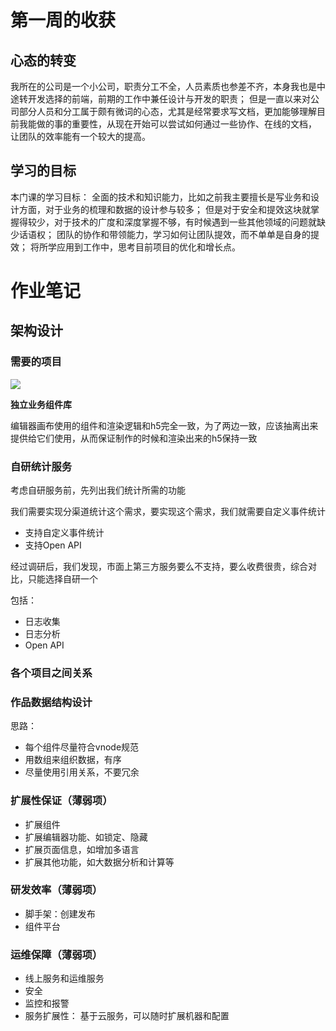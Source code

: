 # 第一周的收获

## 心态的转变

我所在的公司是一个小公司，职责分工不全，人员素质也参差不齐，本身我也是中途转开发选择的前端，前期的工作中兼任设计与开发的职责；
但是一直以来对公司部分人员和分工属于颇有微词的心态，尤其是经常要求写文档，更加能够理解目前我能做的事的重要性，从现在开始可以尝试如何通过一些协作、在线的文档，
让团队的效率能有一个较大的提高。

## 学习的目标

本门课的学习目标：
全面的技术和知识能力，比如之前我主要擅长是写业务和设计方面，对于业务的梳理和数据的设计参与较多；
但是对于安全和提效这块就掌握得较少，对于技术的广度和深度掌握不够，有时候遇到一些其他领域的问题就缺少话语权；
团队的协作和带领能力，学习如何让团队提效，而不单单是自身的提效；
将所学应用到工作中，思考目前项目的优化和增长点。



# 作业笔记

## 架构设计
### 需要的项目
![](http://imooc-lego-homework.oss-cn-hangzhou.aliyuncs.com/docs/pages/%E7%82%B9%E7%82%B9/images/2.png)

**独立业务组件库**

编辑器画布使用的组件和渲染逻辑和h5完全一致，为了两边一致，应该抽离出来提供给它们使用，从而保证制作的时候和渲染出来的h5保持一致

### 自研统计服务
考虑自研服务前，先列出我们统计所需的功能

我们需要实现分渠道统计这个需求，要实现这个需求，我们就需要自定义事件统计

- 支持自定义事件统计
- 支持Open API

经过调研后，我们发现，市面上第三方服务要么不支持，要么收费很贵，综合对比，只能选择自研一个

包括：

- 日志收集
- 日志分析
- Open API

### 各个项目之间关系


### 作品数据结构设计

思路：
- 每个组件尽量符合vnode规范
- 用数组来组织数据，有序
- 尽量使用引用关系，不要冗余

### 扩展性保证（薄弱项）
- 扩展组件
- 扩展编辑器功能、如锁定、隐藏
- 扩展页面信息，如增加多语言
- 扩展其他功能，如大数据分析和计算等

### 研发效率（薄弱项）
- 脚手架：创建发布
- 组件平台

### 运维保障（薄弱项）
- 线上服务和运维服务
- 安全
- 监控和报警
- 服务扩展性： 基于云服务，可以随时扩展机器和配置
